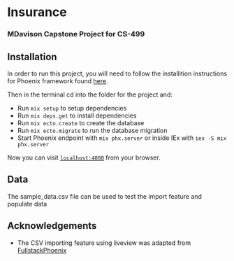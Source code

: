 # Insurance
### MDavison Capstone Project for CS-499

## Installation
In order to run this project, you will need to follow the installition instructions for Phoenix framework found 
[here](https://hexdocs.pm/phoenix/installation.html).

Then in the terminal cd into the folder for the project and:
  * Run `mix setup` to setup dependencies
  * Run `mix deps.get` to install dependencies
  * Run `mix ecto.create` to create the database
  * Run `mix ecto.migrate` to run the database migration
  * Start Phoenix endpoint with `mix phx.server` or inside IEx with `iex -S mix phx.server`

Now you can visit [`localhost:4000`](http://localhost:4000) from your browser.

## Data
The sample_data.csv file can be used to test the import feature and populate data

## Acknowledgements

  * The CSV importing feature using liveview was adapted from [FullstackPhoenix](https://fullstackphoenix.com/tutorials/import-csv-with-preview-liveview-file-upload)

